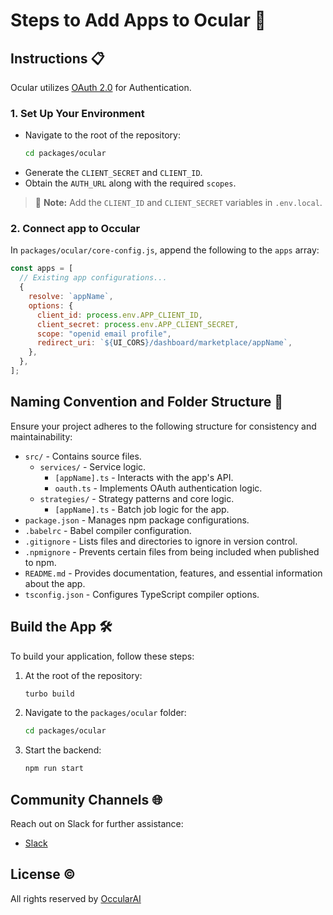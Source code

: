 # Steps to Add Apps to Ocular 🚀

## Instructions 📋

Ocular utilizes [OAuth 2.0](https://oauth.net/2/) for Authentication.

### 1. Set Up Your Environment

- Navigate to the root of the repository:
  ```sh
  cd packages/ocular
  ```
- Generate the `CLIENT_SECRET` and `CLIENT_ID`.
- Obtain the `AUTH_URL` along with the required `scopes`.

> 📝 **Note:** Add the `CLIENT_ID` and `CLIENT_SECRET` variables in `.env.local`.

### 2. Connect app to Occular

In `packages/ocular/core-config.js`, append the following to the `apps` array:

```javascript
const apps = [
  // Existing app configurations...
  {
    resolve: `appName`,
    options: {
      client_id: process.env.APP_CLIENT_ID,
      client_secret: process.env.APP_CLIENT_SECRET,
      scope: "openid email profile",
      redirect_uri: `${UI_CORS}/dashboard/marketplace/appName`,
    },
  },
];
```

## Naming Convention and Folder Structure 📁

Ensure your project adheres to the following structure for consistency and maintainability:

- `src/` - Contains source files.
  - `services/` - Service logic.
    - `[appName].ts` - Interacts with the app's API.
    - `oauth.ts` - Implements OAuth authentication logic.
  - `strategies/` - Strategy patterns and core logic.
    - `[appName].ts` - Batch job logic for the app.
- `package.json` - Manages npm package configurations.
- `.babelrc` - Babel compiler configuration.
- `.gitignore` - Lists files and directories to ignore in version control.
- `.npmignore` - Prevents certain files from being included when published to npm.
- `README.md` - Provides documentation, features, and essential information about the app.
- `tsconfig.json` - Configures TypeScript compiler options.

## Build the App 🛠️

To build your application, follow these steps:

1. At the root of the repository:
   ```sh
   turbo build
   ```
2. Navigate to the `packages/ocular` folder:
   ```sh
   cd packages/ocular
   ```
3. Start the backend:
   ```sh
   npm run start
   ```

## Community Channels 🌐

Reach out on Slack for further assistance:

- [Slack](https://join.slack.com/t/ocular-ai/shared_invite/zt-2g7ka0j1c-Tx~Q46MjplNma2Sk2Ruplw)

## License ©️

All rights reserved by [OccularAI](https://www.useocular.com/)
